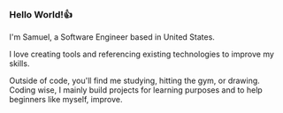 ### Hello World!👍

I'm Samuel, a Software Engineer based in United States.<br/> <!-- Add linken onto my name-->

I love creating tools and referencing existing technologies to improve my skills.<br/>

Outside of code, you'll find me studying, hitting the gym, or drawing. Coding wise, I mainly build projects for learning purposes and to help beginners like myself, improve.<br/>
